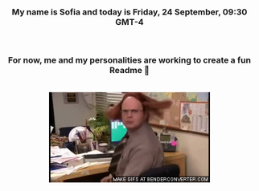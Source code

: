 


<div align="center">
<h3 >My name is Sofia and today is Friday, 24 September, 09:30 GMT-4</h3><br>
<h3 >For now, me and my personalities are working to create a fun Readme 👋
</h3><br>
<img src='img/dwight.gif' alt='working...'/>
</div>
